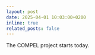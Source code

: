 ```yaml
---
layout: post
date: 2025-04-01 10:03:00+0200
inline: true
related_posts: false
---
```


The COMPEL project starts today.
